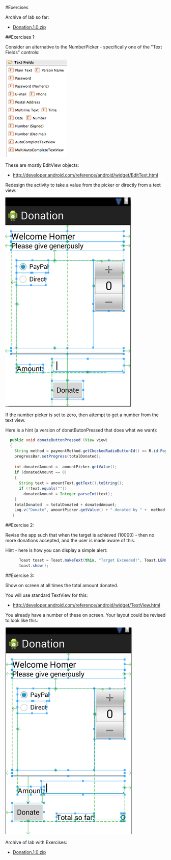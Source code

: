 #Exercises

Archive of lab so far:

- [Donation.1.0.zip](../archives/Donation.1.0.zip)

##Exercises 1:

Consider an alternative to the NumberPicker - specifically one of the "Text Fields" controls:

![](../img/25.png)

These are mostly EditView objects:

- <http://developer.android.com/reference/android/widget/EditText.html>

Redesign the activity to take a value from the picker or directly from a text view:

![](../img/26.png)

If the number picker is set to zero, then attempt to get a number from the text view.

Here is a hint (a version of donatButonPressed that does what we want):

~~~java
  public void donateButtonPressed (View view) 
  {
    String method = paymentMethod.getCheckedRadioButtonId() == R.id.PayPal ? "PayPal" : "Direct";
    progressBar.setProgress(totalDonated);

    int donatedAmount =  amountPicker.getValue();
    if (donatedAmount == 0)
    {
      String text = amountText.getText().toString();
      if (!text.equals(""))
        donatedAmount = Integer.parseInt(text);
    }
    totalDonated  = totalDonated + donatedAmount;
    Log.v("Donate", amountPicker.getValue() + " donated by " +  method + "\nCurrent total " + totalDonated);
   }
~~~

##Exercise 2:

Revise the app such that when the target is achieved (10000) - then no more donations accepted, and the user is made aware of this.

Hint - here is how you can display a simple alert:

~~~java
      Toast toast = Toast.makeText(this, "Target Exceeded!", Toast.LENGTH_SHORT);
      toast.show();
~~~

##Exercise 3:

Show on screen at all times the total amount donated.

You will use standard TextView for this:

- <http://developer.android.com/reference/android/widget/TextView.html>

You already have a number of these on screen. Your layout could be revised to look like this:

![](../img/27.png)


Archive of lab with Exercises:

- [Donation.1.0.zip](../archives/Donation.1.0.zip)

